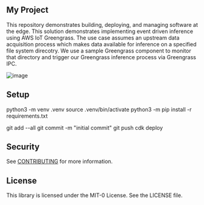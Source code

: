 ## My Project

This repository demonstrates building, deploying, and managing software at the edge. This solution demonstrates implementing event driven inference using AWS IoT Greengrass. The use case assumes an upstream data acquisition process which makes data available for inference on a specified file system direcotry. We use a sample Greengrass component to monitor that directory and trigger our Greengrass inference process via Greengrass IPC.

![image](https://github.com/aws-samples/greengrass-iot-edge-runtime/assets/123971998/ce9ebe23-e4ad-4e94-94c4-08aa8c732a43)


## Setup

python3 -m venv .venv
source .venv/bin/activate
python3 -m pip install -r requirements.txt

git add --all
git commit -m "initial commit"
git push
cdk deploy

## Security

See [CONTRIBUTING](CONTRIBUTING.md#security-issue-notifications) for more information.

## License

This library is licensed under the MIT-0 License. See the LICENSE file.

